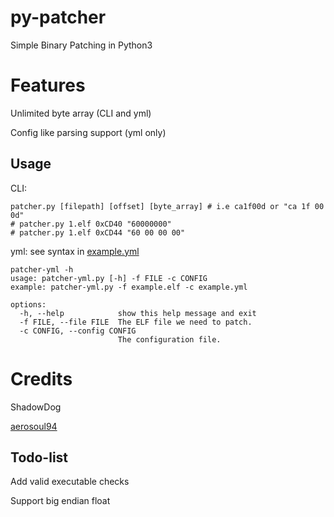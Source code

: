 # py-patcher

Simple Binary Patching in Python3

# Features

Unlimited byte array (CLI and yml)

Config like parsing support (yml only)

## Usage

CLI:

```
patcher.py [filepath] [offset] [byte_array] # i.e ca1f00d or "ca 1f 00 0d"
# patcher.py 1.elf 0xCD40 "60000000"
# patcher.py 1.elf 0xCD44 "60 00 00 00"
```

yml: see syntax in [example.yml](example.yml)

```
patcher-yml -h
usage: patcher-yml.py [-h] -f FILE -c CONFIG
example: patcher-yml.py -f example.elf -c example.yml

options:
  -h, --help            show this help message and exit
  -f FILE, --file FILE  The ELF file we need to patch.
  -c CONFIG, --config CONFIG
                        The configuration file.
```

# Credits

ShadowDog

[aerosoul94](https://github.com/aerosoul94)

## Todo-list

Add valid executable checks

Support big endian float
